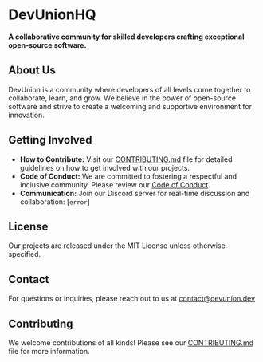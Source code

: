 # DevUnionHQ


**A collaborative community for skilled developers crafting exceptional open-source software.**

## About Us

DevUnion is a community where developers of all levels come together to collaborate, learn, and grow. We believe in the power of open-source software and strive to create a welcoming and supportive environment for innovation.

## Getting Involved

* **How to Contribute:** Visit our [CONTRIBUTING.md](CONTRIBUTING.md) file for detailed guidelines on how to get involved with our projects. 
* **Code of Conduct:**  We are committed to fostering a respectful and inclusive community. Please review our [Code of Conduct](CODE_OF_CONDUCT.md).
* **Communication:** Join our Discord server for real-time discussion and collaboration: [`error`]

## License

Our projects are released under the MIT License unless otherwise specified.  

## Contact

For questions or inquiries, please reach out to us at contact@devunion.dev

## Contributing

We welcome contributions of all kinds! Please see our [CONTRIBUTING.md](CONTRIBUTING.md) file for more information. 
